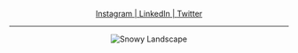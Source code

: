 <p align="center">
    <a href="www.instagram.com/lotsadelight/">Instagram | </a>
    <a href="https://www.linkedin.com/in/mraifalkautsar/">LinkedIn | </a>
    <a href="https://twitter.com/lotsadelight">Twitter</a>
</p>

<hr>

<p align ="center">
<img src="https://c4.wallpaperflare.com/wallpaper/647/923/709/landscape-mountain-clouds-fantasy-art-wallpaper-preview.jpg" alt="Snowy Landscape">
</p>
